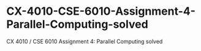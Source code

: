 # CX-4010-CSE-6010-Assignment-4-Parallel-Computing-solved
CX 4010 / CSE 6010 Assignment 4: Parallel Computing solved
